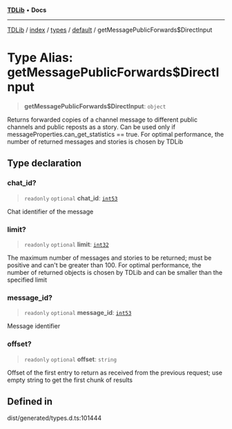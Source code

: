 [**TDLib**](../../../../../../README.md) • **Docs**

***

[TDLib](../../../../../../modules.md) / [index](../../../../../README.md) / [types](../../../README.md) / [default](../README.md) / getMessagePublicForwards$DirectInput

# Type Alias: getMessagePublicForwards$DirectInput

> **getMessagePublicForwards$DirectInput**: `object`

Returns forwarded copies of a channel message to different public channels and public reposts as a story. Can be used only if messageProperties.can_get_statistics == true. For optimal performance, the number of returned messages and stories is chosen by TDLib

## Type declaration

### chat\_id?

> `readonly` `optional` **chat\_id**: [`int53`](int53.md)

Chat identifier of the message

### limit?

> `readonly` `optional` **limit**: [`int32`](int32.md)

The maximum number of messages and stories to be returned; must be positive and can't be greater than 100. For optimal performance, the number of returned objects is chosen by TDLib and can be smaller than the specified limit

### message\_id?

> `readonly` `optional` **message\_id**: [`int53`](int53.md)

Message identifier

### offset?

> `readonly` `optional` **offset**: `string`

Offset of the first entry to return as received from the previous request; use empty string to get the first chunk of results

## Defined in

dist/generated/types.d.ts:101444

